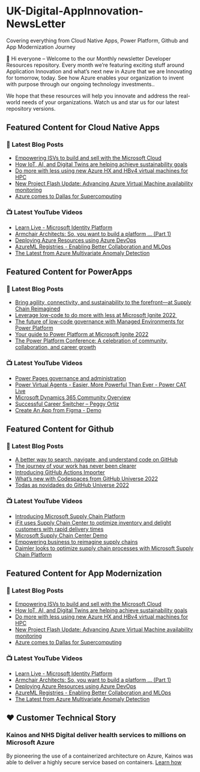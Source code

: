 # UK-Digital-AppInnovation-NewsLetter

Covering everything from Cloud Native Apps, Power Platform, Github and App Modernization Journey

👋 Hi everyone – Welcome to the our Monthly newsletter Developer Resources repository. Every month we’re featuring exciting stuff around Application Innovation and what’s next new in Azure that we are Innovating for tomorrow, today. See how Azure enables your organization to invent with purpose through our ongoing technology investments..


We hope that these resources will help you innovate and address the real-world needs of your organizations. Watch us and star us for our latest repository versions.

## Featured Content for Cloud Native Apps


### 📝 Latest Blog Posts

    
<!-- BLOGCNA:START -->
- [Empowering ISVs to build and sell with the Microsoft Cloud](https://azure.microsoft.com/blog/empowering-isvs-to-build-and-sell-with-the-microsoft-cloud/)
- [How IoT, AI, and Digital Twins are helping achieve sustainability goals](https://azure.microsoft.com/blog/how-iot-ai-and-digital-twins-are-helping-achieve-sustainability-goals/)
- [Do more with less using new Azure HX and HBv4 virtual machines for HPC](https://azure.microsoft.com/blog/do-more-with-less-using-new-azure-hx-and-hbv4-virtual-machines-for-hpc/)
- [New Project Flash Update: Advancing Azure Virtual Machine availability monitoring](https://azure.microsoft.com/blog/advancing-azure-virtual-machine-availability-monitoring-with-project-flash-update/)
- [Azure comes to Dallas for Supercomputing](https://azure.microsoft.com/blog/azure-comes-to-dallas-for-supercomputing/)
<!-- BLOGCNA:END -->

### 📺 Latest YouTube Videos

 
<!-- YOUTUBECNA:START -->
- [Learn Live - Microsoft Identity Platform](https://www.youtube.com/watch?v=Ar3SberzNq8)
- [Armchair Architects: So, you want to build a platform … &lpar;Part 1&rpar;](https://www.youtube.com/watch?v=pBfmTMpRlbk)
- [Deploying Azure Resources using Azure DevOps](https://www.youtube.com/watch?v=pX6dikcOeRY)
- [AzureML Registries - Enabling Better Collaboration and MLOps](https://www.youtube.com/watch?v=OuNoE5VDAPA)
- [The Latest from Azure Multivariate Anomaly Detection](https://www.youtube.com/watch?v=3aKp6p89jQ4)
<!-- YOUTUBECNA:END -->

##  Featured Content for PowerApps
### 📝 Latest Blog Posts
<!-- BLOGPOWER:START -->
- [Bring agility, connectivity, and sustainability to the forefront—at Supply Chain Reimagined](https://cloudblogs.microsoft.com/dynamics365/bdm/2022/10/27/bring-agility-connectivity-and-sustainability-to-the-forefront-at-supply-chain-reimagined/)
- [Leverage low-code to do more with less at Microsoft Ignite 2022 ](https://cloudblogs.microsoft.com/powerplatform/2022/10/12/leverage-low-code-to-do-more-with-less-at-microsoft-ignite-2022/)
- [The future of low-code governance with Managed Environments for Power Platform](https://cloudblogs.microsoft.com/powerplatform/2022/10/12/the-future-of-low-code-governance-with-managed-environments-for-power-platform/)
- [Your guide to Power Platform at Microsoft Ignite 2022](https://cloudblogs.microsoft.com/powerplatform/2022/10/05/your-guide-to-power-platform-at-microsoft-ignite-2022/)
- [The Power Platform Conference: A celebration of community, collaboration, and career growth](https://cloudblogs.microsoft.com/powerplatform/2022/09/20/the-power-platform-conference-a-celebration-of-community-collaboration-and-career-growth/)
<!-- BLOGPOWER:END -->
 ### 📺 Latest YouTube Videos
    
<!-- YOUTUBEPOWER:START -->
- [Power Pages governance and administration](https://www.youtube.com/watch?v=AlklfPCJDmk)
- [Power Virtual Agents - Easier, More Powerful Than Ever - Power CAT Live](https://www.youtube.com/watch?v=LzC2eShDpoY)
- [Microsoft Dynamics 365 Community Overview](https://www.youtube.com/watch?v=gdROuZDo8qk)
- [Successful Career Switcher – Peggy Ortiz](https://www.youtube.com/watch?v=aKfXLZK-u00)
- [Create An App from Figma - Demo](https://www.youtube.com/watch?v=nJmnLEWaHOA)
<!-- YOUTUBEPOWER:END -->

##  Featured Content for Github
### 📝 Latest Blog Posts
<!-- BLOGGITHUB:START -->
- [A better way to search, navigate, and understand code on GitHub](https://github.blog/2022-11-15-a-better-way-to-search-navigate-and-understand-code-on-github/)
- [The journey of your work has never been clearer](https://github.blog/2022-11-15-the-journey-of-your-work-has-never-been-clearer/)
- [Introducing GitHub Actions Importer](https://github.blog/2022-11-10-introducing-github-actions-importer/)
- [What’s new with Codespaces from GitHub Universe 2022](https://github.blog/2022-11-10-whats-new-with-codespaces-from-github-universe-2022/)
- [Todas as novidades do GitHub Universe 2022](https://github.blog/2022-11-09-todas-as-novidades-do-github-universe-2022/)
<!-- BLOGGITHUB:END -->
### 📺 Latest YouTube Videos
<!-- YOUTUBEGITHUB:START -->
- [Introducing Microsoft Supply Chain Platform](https://www.youtube.com/watch?v=wNrwLDgTOSA)
- [iFit uses Supply Chain Center to optimize inventory and delight customers with rapid delivery times](https://www.youtube.com/watch?v=QBhjK4ZzO5c)
- [Microsoft Supply Chain Center Demo](https://www.youtube.com/watch?v=CWxXOPWhYHI)
- [Empowering business to reimagine supply chains](https://www.youtube.com/watch?v=0UfxJ81Z63s)
- [Daimler looks to optimize supply chain processes with Microsoft Supply Chain Platform](https://www.youtube.com/watch?v=5Il5aSGJ7Hk)
<!-- YOUTUBEGITHUB:END -->
##  Featured Content for App Modernization
### 📝 Latest Blog Posts
<!-- BLOGAPPMOD:START -->
- [Empowering ISVs to build and sell with the Microsoft Cloud](https://azure.microsoft.com/blog/empowering-isvs-to-build-and-sell-with-the-microsoft-cloud/)
- [How IoT, AI, and Digital Twins are helping achieve sustainability goals](https://azure.microsoft.com/blog/how-iot-ai-and-digital-twins-are-helping-achieve-sustainability-goals/)
- [Do more with less using new Azure HX and HBv4 virtual machines for HPC](https://azure.microsoft.com/blog/do-more-with-less-using-new-azure-hx-and-hbv4-virtual-machines-for-hpc/)
- [New Project Flash Update: Advancing Azure Virtual Machine availability monitoring](https://azure.microsoft.com/blog/advancing-azure-virtual-machine-availability-monitoring-with-project-flash-update/)
- [Azure comes to Dallas for Supercomputing](https://azure.microsoft.com/blog/azure-comes-to-dallas-for-supercomputing/)
<!-- BLOGAPPMOD:END -->
### 📺 Latest YouTube Videos
<!-- YOUTUBEAPPMOD:START -->
- [Learn Live - Microsoft Identity Platform](https://www.youtube.com/watch?v=Ar3SberzNq8)
- [Armchair Architects: So, you want to build a platform … &lpar;Part 1&rpar;](https://www.youtube.com/watch?v=pBfmTMpRlbk)
- [Deploying Azure Resources using Azure DevOps](https://www.youtube.com/watch?v=pX6dikcOeRY)
- [AzureML Registries - Enabling Better Collaboration and MLOps](https://www.youtube.com/watch?v=OuNoE5VDAPA)
- [The Latest from Azure Multivariate Anomaly Detection](https://www.youtube.com/watch?v=3aKp6p89jQ4)
<!-- YOUTUBEAPPMOD:END -->


## ♥️ Customer Technical Story 

### Kainos and NHS Digital deliver health services to millions on Microsoft Azure

By pioneering the use of a containerized architecture on Azure, Kainos was able to deliver a highly secure service based on containers. [Learn how](https://customers.microsoft.com/en-us/story/1368348549535774520-kainos-and-nhs-digital-deliver-health-services-to-millions-on-microsoft-azure)

